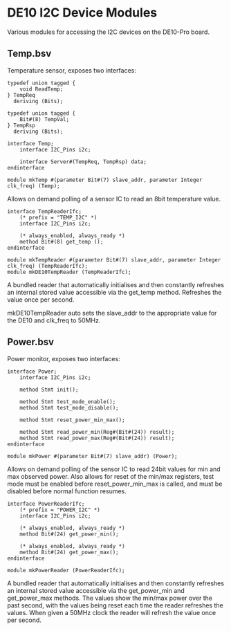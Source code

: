 # DE10 I2C Device Modules

Various modules for accessing the I2C devices on the DE10-Pro board.

## Temp.bsv
Temperature sensor, exposes two interfaces:

```bluespec
typedef union tagged {
    void ReadTemp;
} TempReq
  deriving (Bits);

typedef union tagged {
    Bit#(8) TempVal;
} TempRsp
  deriving (Bits);

interface Temp;
    interface I2C_Pins i2c;
    
    interface Server#(TempReq, TempRsp) data;
endinterface

module mkTemp #(parameter Bit#(7) slave_addr, parameter Integer clk_freq) (Temp);
```
Allows on demand polling of a sensor IC to read an 8bit temperature value.


```bluespec
interface TempReaderIfc;
    (* prefix = "TEMP_I2C" *)
    interface I2C_Pins i2c;

    (* always_enabled, always_ready *)
    method Bit#(8) get_temp ();
endinterface

module mkTempReader #(parameter Bit#(7) slave_addr, parameter Integer clk_freq) (TempReaderIfc);
module mkDE10TempReader (TempReaderIfc);
```
A bundled reader that automatically initialises and then constantly refreshes an internal stored value accessible via the get\_temp method. Refreshes the value once per second.

mkDE10TempReader auto sets the slave\_addr to the appropriate value for the DE10 and clk\_freq to 50MHz.


## Power.bsv
Power monitor, exposes two interfaces:

```bluespec
interface Power;
    interface I2C_Pins i2c;

    method Stmt init();

    method Stmt test_mode_enable();
    method Stmt test_mode_disable();

    method Stmt reset_power_min_max();
    
    method Stmt read_power_min(Reg#(Bit#(24)) result);
    method Stmt read_power_max(Reg#(Bit#(24)) result);
endinterface

module mkPower #(parameter Bit#(7) slave_addr) (Power);
```
Allows on demand polling of the sensor IC to read 24bit values for min and max observed power. Also allows for reset of the min/max registers, test mode must be enabled before reset_power_min_max is called, and must be disabled before normal function resumes.


```bluespec
interface PowerReaderIfc;
    (* prefix = "POWER_I2C" *)
    interface I2C_Pins i2c;

    (* always_enabled, always_ready *)
    method Bit#(24) get_power_min();

    (* always_enabled, always_ready *)
    method Bit#(24) get_power_max();
endinterface

module mkPowerReader (PowerReaderIfc);
```
A bundled reader that automatically initialises and then constantly refreshes an internal stored value accessible via the get_power_min and get_power_max methods. The values show the min/max power over the past second, with the values being reset each time the reader refreshes the values. When given a 50MHz clock the reader will refresh the value once per second.
